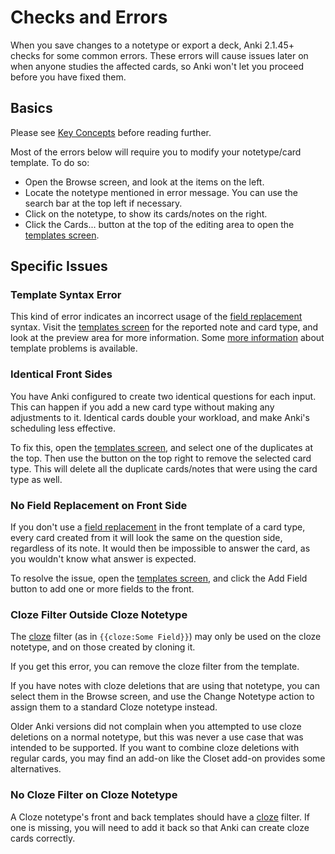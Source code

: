 # Checks and Errors

<!-- toc -->

When you save changes to a notetype or export a deck, Anki 2.1.45+ checks
for some common errors. These errors will cause issues later on when anyone studies
the affected cards, so Anki won't let you proceed before you have fixed them.

## Basics

Please see [Key Concepts](../getting-started.md#key-concepts) before reading further.

Most of the errors below will require you to modify your notetype/card template. To do so:

- Open the Browse screen, and look at the items on the left.
- Locate the notetype mentioned in error message. You can use the search bar at the top left
  if necessary.
- Click on the notetype, to show its cards/notes on the right.
- Click the Cards... button at the top of the editing area to open the [templates screen](./intro.md#the-templates-screen).

## Specific Issues

### Template Syntax Error

This kind of error indicates an incorrect usage of the [field replacement](./fields.md)
syntax. Visit the [templates screen](./intro.md#the-templates-screen) for the
reported note and card type, and look at the preview area for more information.
Some [more information](https://faqs.ankiweb.net/card-template-has-a-problem.html) about
template problems is available.

### Identical Front Sides

You have Anki configured to create two identical questions for each input. This can
happen if you add a new card type without making any adjustments to it. Identical
cards double your workload, and make Anki's scheduling less effective.

To fix this, open the [templates screen](./intro.md#the-templates-screen), and
select one of the duplicates at the top. Then use the button on the top right to
remove the selected card type. This will delete all the duplicate cards/notes that
were using the card type as well.

### No Field Replacement on Front Side

If you don't use a [field replacement](./fields.md) in the front template of a
card type, every card created from it will look the same on the question side,
regardless of its note. It would then be impossible to answer the card, as you
wouldn't know what answer is expected.

To resolve the issue, open the [templates screen](./intro.md#the-templates-screen),
and click the Add Field button to add one or more fields to the front.

### Cloze Filter Outside Cloze Notetype

The [cloze](../editing.md#cloze-deletion) filter (as in `{{cloze:Some Field}}`)
may only be used on the cloze notetype, and on those created by cloning it.

If you get this error, you can remove the cloze filter from the template.

If you have notes with cloze deletions that are using that notetype, you can select
them in the Browse screen, and use the Change Notetype action to assign them to
a standard Cloze notetype instead.

Older Anki versions did not complain when you attempted to use cloze deletions on
a normal notetype, but this was never a use case that was intended to be supported.
If you want to combine cloze deletions with regular cards, you may find an add-on
like the Closet add-on provides some alternatives.

### No Cloze Filter on Cloze Notetype

A Cloze notetype's front and back templates should have a [cloze](../editing.md#cloze-deletion)
filter. If one is missing, you will need to add it back so that Anki can create cloze cards
correctly.
